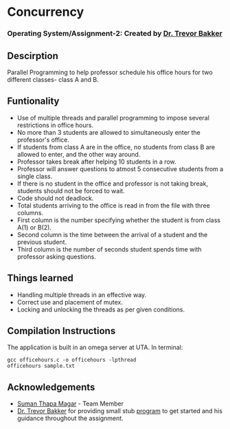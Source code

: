 # Concurrency
### Operating System/Assignment-2: Created by [Dr. Trevor Bakker](https://github.com/trevorbakker-uta)

## Descirption
Parallel Programming to help professor schedule his office hours for two different classes- class A and B.

## Funtionality
* Use of multiple threads and parallel programming to impose several restrictions in office hours.
* No more than 3 students are allowed to simultaneously enter the professor's office.
* If students from class A are in the office, no students from class B are allowed to enter, and the other way around.
* Professor takes break after helping 10 students in a row.
* Professor will answer questions to atmost 5 consecutive students from a single class.
* If there is no student in the office and professor is not taking break, students should not be forced to wait.
* Code should not deadlock.
* Total students arriving to the office is read in from the file with three columns.
* First column is the number specifying whether the student is from class A(1) or B(2).
* Second column is the time between the arrival of a student and the previous student.
* Third column is the number of seconds student spends time with professor asking questions.

## Things learned
* Handling multiple threads in an effective way.
* Correct use and placement of mutex. 
* Locking and unlocking the threads as per given conditions.

## Compilation Instructions
The application is built in an omega server at UTA.
In terminal:
```
gcc officehours.c -o officehours -lpthread
officehours sample.txt
```

## Acknowledgements
* [Suman Thapa Magar](https://github.com/suman2020) - Team Member
* [Dr. Trevor Bakker](https://github.com/trevorbakker-uta) for providing small stub [program](https://github.com/CSE3320/Office-Hours-Assignment) to get started and his guidance throughout the assignment. 



